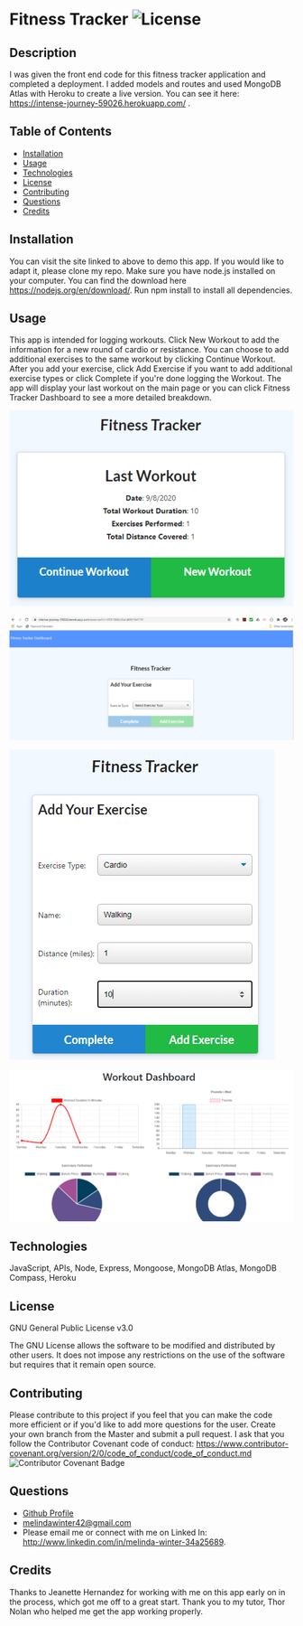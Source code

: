 # Fitness Tracker ![License](https://img.shields.io/badge/License-GPLv3-blue.svg)

## Description

I was given the front end code for this fitness tracker application and completed a deployment. I added models and routes and used MongoDB Atlas with Heroku to create a live version. You can see it here: <https://intense-journey-59026.herokuapp.com/> .

## Table of Contents

- [Installation](#installation)
- [Usage](#usage)
- [Technologies](#technologies)
- [License](#license)
- [Contributing](#contributing)
- [Questions](#questions)
- [Credits](#credits)

## Installation

You can visit the site linked to above to demo this app. If you would like to adapt it, please clone my repo. Make sure you have node.js installed on your computer. You can find the download here <https://nodejs.org/en/download/>. Run npm install to install all dependencies.

## Usage

This app is intended for logging workouts. Click New Workout to add the information for a new round of cardio or resistance. You can choose to add additional exercises to the same workout by clicking Continue Workout. After you add your exercise, click Add Exercise if you want to add additional exercise types or click Complete if you're done logging the Workout. The app will display your last workout on the main page or you can click Fitness Tracker Dashboard to see a more detailed breakdown.

![main page](readme-images/last-workout.png)

![choose workout](readme-images/add.png)

![add workout](readme-images/add2.png)

![workout dashboard](readme-images/workout-dashboard.png)

## Technologies

JavaScript, APIs, Node, Express, Mongoose, MongoDB Atlas, MongoDB Compass, Heroku

## License

GNU General Public License v3.0

The GNU License allows the software to be modified and distributed by other users. It does not impose any restrictions on the use of the software but requires that it remain open source.

## Contributing

Please contribute to this project if you feel that you can make the code more efficient or if you'd like to add more questions for the user. Create your own branch from the Master and submit a pull request. I ask that you follow the Contributor Covenant code of conduct: <https://www.contributor-covenant.org/version/2/0/code_of_conduct/code_of_conduct.md> ![Contributor Covenant Badge](https://img.shields.io/badge/Contributor%20Covenant-v2.0%20adopted-ff69b4.svg)

## Questions

- [Github Profile](https://github.com/melindawinter)
- melindawinter42@gmail.com
- Please email me or connect with me on Linked In: <http://www.linkedin.com/in/melinda-winter-34a25689>.

## Credits

Thanks to Jeanette Hernandez for working with me on this app early on in the process, which got me off to a great start. Thank you to my tutor, Thor Nolan who helped me get the app working properly.
